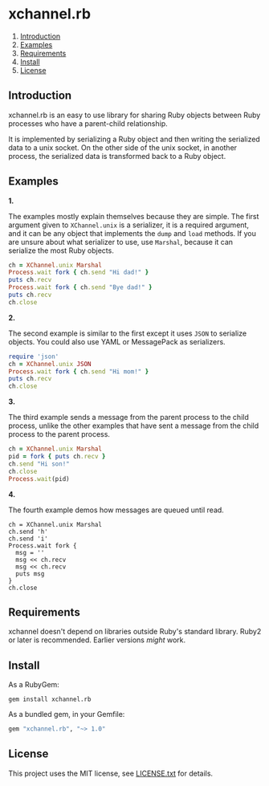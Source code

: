 # xchannel.rb

1. <a href="#introduction">Introduction</a>
2. <a href="#examples">Examples</a>
3. <a href="#requirements">Requirements</a>
4. <a href="#install">Install</a>
5. <a href="#license">License</a>


## <a id="introduction">Introduction</a>

xchannel.rb is an easy to use library for sharing Ruby objects between Ruby
processes who have a parent-child relationship.

It is implemented by serializing a Ruby object and then writing the serialized
data to a unix socket. On the other side of the unix socket, in another process,
the serialized data is transformed back to a Ruby object.

## <a id="examples">Examples</a>

__1.__

The examples mostly explain themselves because they are simple. The first argument given
to `XChannel.unix` is a serializer, it is a required argument, and it can be any
object that implements the `dump` and `load` methods. If you are unsure about what
serializer to use, use `Marshal`, because it can serialize the most Ruby objects.

```ruby
ch = XChannel.unix Marshal
Process.wait fork { ch.send "Hi dad!" }
puts ch.recv
Process.wait fork { ch.send "Bye dad!" }
puts ch.recv
ch.close
```

__2.__

The second example is similar to the first except it uses `JSON` to serialize objects.
You could also use YAML or MessagePack as serializers.

```ruby
require 'json'
ch = XChannel.unix JSON
Process.wait fork { ch.send "Hi mom!" }
puts ch.recv
ch.close
```

__3.__

The third example sends a message from the parent process to the child process,
unlike the other examples that have sent a message from the child process to the
parent process.

```ruby
ch = XChannel.unix Marshal
pid = fork { puts ch.recv }
ch.send "Hi son!"
ch.close
Process.wait(pid)
```

__4.__

The fourth example demos how messages are queued until read.

```ru
ch = XChannel.unix Marshal
ch.send 'h'
ch.send 'i'
Process.wait fork {
  msg = ''
  msg << ch.recv
  msg << ch.recv
  puts msg
}
ch.close
```

## <a id="requirements"> Requirements </a>

xchannel doesn't depend on libraries outside Ruby's standard library.
Ruby2 or later is recommended. Earlier versions _might_ work.

## <a id="install">Install</a>

As a RubyGem:

    gem install xchannel.rb

As a bundled gem, in your Gemfile:

```ruby
gem "xchannel.rb", "~> 1.0"
```

## <a id="license"> License </a>

This project uses the MIT license, see [LICENSE.txt](./LICENSE.txt) for details.
